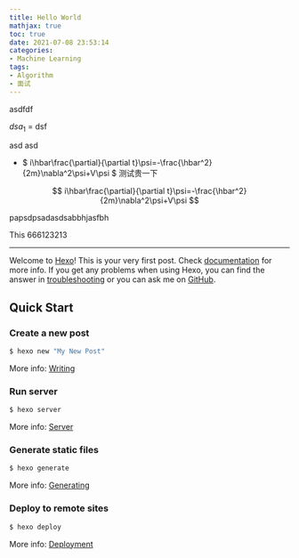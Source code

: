 ```yaml
---
title: Hello World
mathjax: true
toc: true
date: 2021-07-08 23:53:14
categories: 
- Machine Learning
tags:
- Algorithm
- 面试
---
```

asdfdf

$dsa_1$ = dsf

asd 
asd 

- $ i\hbar\frac{\partial}{\partial t}\psi=-\frac{\hbar^2}{2m}\nabla^2\psi+V\psi $ 测试贵一下


$$
i\hbar\frac{\partial}{\partial t}\psi=-\frac{\hbar^2}{2m}\nabla^2\psi+V\psi
$$


papsdpsadasdsabbhjasfbh


This 
666123213
___
Welcome to [Hexo](https://hexo.io/)! This is your very first post. Check [documentation](https://hexo.io/docs/) for more info. If you get any problems when using Hexo, you can find the answer in [troubleshooting](https://hexo.io/docs/troubleshooting.html) or you can ask me on [GitHub](https://github.com/hexojs/hexo/issues).

## Quick Start

### Create a new post

``` bash
$ hexo new "My New Post"
```

More info: [Writing](https://hexo.io/docs/writing.html)

### Run server

``` bash
$ hexo server
```

More info: [Server](https://hexo.io/docs/server.html)

### Generate static files

``` bash
$ hexo generate
```

More info: [Generating](https://hexo.io/docs/generating.html)

### Deploy to remote sites

``` bash
$ hexo deploy
```

More info: [Deployment](https://hexo.io/docs/one-command-deployment.html)

